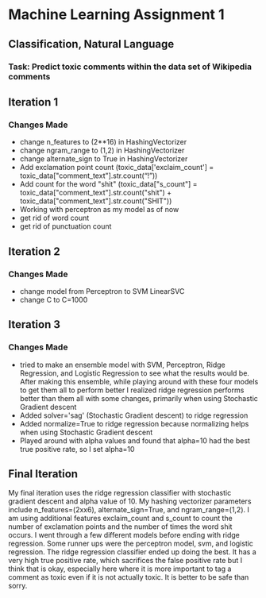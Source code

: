 # Machine Learning Assignment 1
## Classification, Natural Language
### Task: Predict toxic comments within the data set of Wikipedia comments

## Iteration 1
### Changes Made
* change n_features to (2**16) in HashingVectorizer
* change ngram_range to (1,2) in HashingVectorizer
* change alternate_sign to True in HashingVectorizer
* Add exclamation point count (toxic_data['exclaim_count'] = toxic_data["comment_text"].str.count(“\!”))
* Add count for the word "shit" (toxic_data["s_count"] = toxic_data["comment_text"].str.count("shit") + toxic_data["comment_text"].str.count("SHIT"))
* Working with perceptron as my model as of now
* get rid of word count
* get rid of punctuation count

## Iteration 2
### Changes Made
* change model from Perceptron to SVM LinearSVC
* change C to C=1000

## Iteration 3
### Changes Made
* tried to make an ensemble model with SVM, Perceptron, Ridge Regression, and Logistic Regression to see what the results would be. After making this ensemble, while playing around with these four models to get them all to perform better I realized ridge regression performs better than them all with some changes, primarily when using Stochastic Gradient descent
* Added solver='sag' (Stochastic Gradient descent) to ridge regression
* Added normalize=True to ridge regression because normalizing helps when using Stochastic Gradient descent
* Played around with alpha values and found that alpha=10 had the best true positive rate, so I set alpha=10

## Final Iteration

My final iteration uses the ridge regression classifier with stochastic gradient descent and alpha value of 10. My hashing vectorizer parameters include n_features=(2xx6), alternate_sign=True, and ngram_range=(1,2). I am using additional features exclaim_count and s_count to count the number of exclamation points and the number of times the word shit occurs. I went through a few different models before ending with ridge regression. Some runner ups were the perceptron model, svm, and logistic regression. The ridge regression classifier ended up doing the best. It has a very high true positive rate, which sacrifices the false positive rate but I think that is okay, especially here where it is more important to tag a comment as toxic even if it is not actually toxic. It is better to be safe than sorry.
